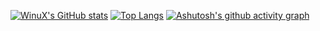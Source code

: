 [![WinuX's GitHub stats](https://github-readme-stats.vercel.app/api?username=xwinux&theme=radical)](https://github.com/anuraghazra/github-readme-stats)
[![Top Langs](https://github-readme-stats.vercel.app/api/top-langs/?username=xwinux&layout=compact&theme=radical)](https://github.com/anuraghazra/github-readme-stats)
[![Ashutosh's github activity graph](https://github-readme-activity-graph.vercel.app/graph?username=xWinuX&theme=github-compact&title=My%20Latest%20Activity&hide_border=true)](https://github.com/ashutosh00710/github-readme-activity-graph)
